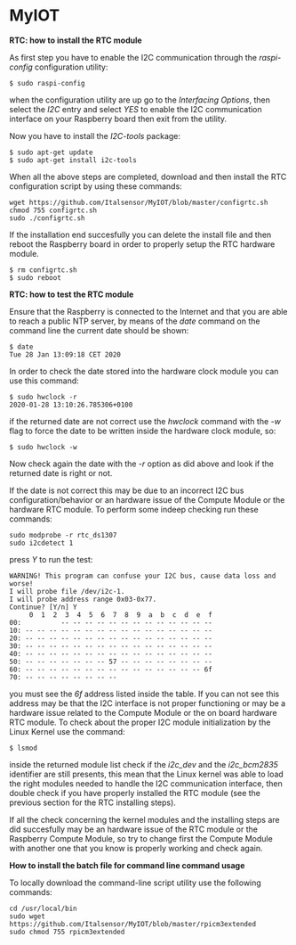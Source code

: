 # MyIOT

**RTC: how to install the RTC module**

As first step you have to enable the I2C communication through the *raspi-config* configuration utility:

```
$ sudo raspi-config
```

when the configuration utility are up go to the *Interfacing Options*, then select the *I2C* entry and select *YES* to enable the I2C communication interface on your Raspberry board then exit from the utility.

Now you have to install the *I2C-tools* package:

```
$ sudo apt-get update
$ sudo apt-get install i2c-tools
```
When all the above steps are completed, download and then install the RTC configuration script by using these commands:

```
wget https://github.com/Italsensor/MyIOT/blob/master/configrtc.sh
chmod 755 configrtc.sh
sudo ./configrtc.sh
```

If the installation end succesfully you can delete the install file and then reboot the Raspberry board in order to properly setup the RTC hardware module.

```
$ rm configrtc.sh
$ sudo reboot
```

**RTC: how to test the RTC module**

Ensure that the Raspberry is connected to the Internet and that you are able to reach a public NTP server, by means of the *date* command on the command line the current date should be shown:

```
$ date
Tue 28 Jan 13:09:18 CET 2020
```

In order to check the date stored into the hardware clock module you can use this command:

```
$ sudo hwclock -r
2020-01-28 13:10:26.785306+0100
```
if the returned date are not correct use the *hwclock* command with the *-w* flag to force the date to be written inside the hardware clock module, so:

```
$ sudo hwclock -w
```

Now check again the date with the *-r* option as did above and look if the returned date is right or not.

If the date is not correct this may be due to an incorrect I2C bus configuration/behavior or an hardware issue of the Compute Module or the hardware RTC module.
To perform some indeep checking run these commands:

```
sudo modprobe -r rtc_ds1307
sudo i2cdetect 1
```

press *Y* to run the test:

```
WARNING! This program can confuse your I2C bus, cause data loss and worse!
I will probe file /dev/i2c-1.
I will probe address range 0x03-0x77.
Continue? [Y/n] Y
     0  1  2  3  4  5  6  7  8  9  a  b  c  d  e  f
00:          -- -- -- -- -- -- -- -- -- -- -- -- --
10: -- -- -- -- -- -- -- -- -- -- -- -- -- -- -- --
20: -- -- -- -- -- -- -- -- -- -- -- -- -- -- -- --
30: -- -- -- -- -- -- -- -- -- -- -- -- -- -- -- --
40: -- -- -- -- -- -- -- -- -- -- -- -- -- -- -- --
50: -- -- -- -- -- -- -- 57 -- -- -- -- -- -- -- --
60: -- -- -- -- -- -- -- -- -- -- -- -- -- -- -- 6f
70: -- -- -- -- -- -- -- --
```

you must see the *6f* address listed inside the table.
If you can not see this address may be that the I2C interface is not proper functioning or may be a hardware issue related to the Compute Module or the on board hardware RTC module.
To check about the proper I2C module initialization by the Linux Kernel use the command:

```
$ lsmod
```

inside the returned module list check if the *i2c_dev* and the *i2c_bcm2835* identifier are still presents, this mean that the Linux kernel was able to load the right modules needed to handle the I2C communication interface, then double check if you have properly installed the RTC module (see the previous section for the RTC installing steps).

If all the check concerning the kernel modules and the installing steps are did succesfully may be an hardware issue of the RTC module or the Raspberry Compute Module, so try to change first the Compute Module with another one that you know is properly working and check again.

**How to install the batch file for command line command usage**

To locally download the command-line script utility use the following commands:

```
cd /usr/local/bin
sudo wget https://github.com/Italsensor/MyIOT/blob/master/rpicm3extended
sudo chmod 755 rpicm3extended
```
